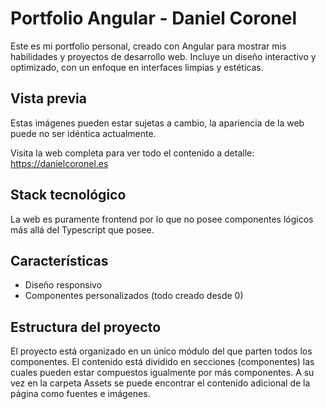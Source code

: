 
# Portfolio Angular - Daniel Coronel
Este es mi portfolio personal, creado con Angular para mostrar mis habilidades y proyectos de desarrollo web. Incluye un diseño interactivo y optimizado, con un enfoque en interfaces limpias y estéticas.


## Vista previa
Estas imágenes pueden estar sujetas a cambio, la apariencia de la web puede no ser idéntica actualmente.

Visita la web completa para ver todo el contenido a detalle: https://danielcoronel.es


## Stack tecnológico
La web es puramente frontend por lo que no posee componentes lógicos más allá del Typescript que posee.


## Características
- Diseño responsivo
- Componentes personalizados (todo creado desde 0)


## Estructura del proyecto
El proyecto está organizado en un único módulo del que parten todos los componentes. El contenido está dividido en secciones (componentes) las cuales pueden estar compuestos igualmente por más componentes. A su vez en la carpeta Assets se puede encontrar el contenido adicional de la página como fuentes e imágenes.
